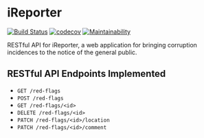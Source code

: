 iReporter 
==========
[![Build Status](https://travis-ci.com/Omulosi/iReporter.svg?branch=ch-configure-deploy-file-162371370)](https://travis-ci.com/Omulosi/iReporter)
[![codecov](https://codecov.io/gh/Omulosi/iReporter/branch/bg-record-model-tests-162368299/graph/badge.svg)](https://codecov.io/gh/Omulosi/iReporter)
[![Maintainability](https://api.codeclimate.com/v1/badges/a99a88d28ad37a79dbf6/maintainability)](https://codeclimate.com/github/codeclimate/codeclimate/maintainability)

RESTful API for iReporter, a web application for bringing corruption incidences to the notice of the general public.

## RESTful API Endpoints Implemented
* `GET /red-flags`
* `POST /red-flags`
* `GET /red-flags/<id>`
* `DELETE /red-flags/<id>`
* `PATCH /red-flags/<id>/location`
* `PATCH /red-flags/<id>/comment`